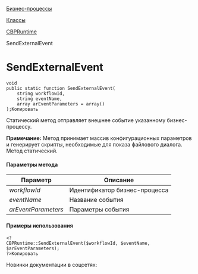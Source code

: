 [Бизнес-процессы](/api_help/bizproc/index.php)

[Классы](/api_help/bizproc/bizproc_classes/index.php)

[CBPRuntime](/api_help/bizproc/bizproc_classes/CBPRuntime/index.php)

SendExternalEvent

SendExternalEvent
=================

```
void
public static function SendExternalEvent(
	string workflowId,
	string eventName,
	array arEventParameters = array()
);Копировать
```

Статический метод отправляет внешнее событие указанному бизнес-процессу.

**Примечание:** Метод принимает массив конфигурационных параметров и генерирует скрипты, необходимые для показа файлового диалога. Метод статический.

#### Параметры метода

| Параметр | Описание |
| --- | --- |
| *workflowId* | Идентификатор бизнес-процесса |
| *eventName* | Название события |
| *arEventParameters* | Параметры события |

#### Примеры использования

```
<?
CBPRuntime::SendExternalEvent($workflowId, $eventName, $arEventParameters);
?>Копировать
```

Новинки документации в соцсетях: